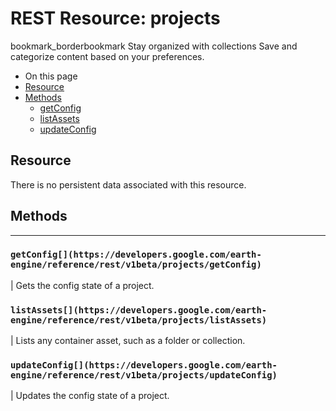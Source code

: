  
#  REST Resource: projects 
bookmark_borderbookmark Stay organized with collections  Save and categorize content based on your preferences. 
  * On this page
  * [Resource](https://developers.google.com/earth-engine/reference/rest/v1beta/projects#resource)
  * [Methods](https://developers.google.com/earth-engine/reference/rest/v1beta/projects#methods)
    * [getConfig](https://developers.google.com/earth-engine/reference/rest/v1beta/projects#getconfig)
    * [listAssets](https://developers.google.com/earth-engine/reference/rest/v1beta/projects#listassets)
    * [updateConfig](https://developers.google.com/earth-engine/reference/rest/v1beta/projects#updateconfig)


## Resource
There is no persistent data associated with this resource.
## Methods  
---  
### `getConfig[](https://developers.google.com/earth-engine/reference/rest/v1beta/projects/getConfig)`
|  Gets the config state of a project.  
### `listAssets[](https://developers.google.com/earth-engine/reference/rest/v1beta/projects/listAssets)`
|  Lists any container asset, such as a folder or collection.  
### `updateConfig[](https://developers.google.com/earth-engine/reference/rest/v1beta/projects/updateConfig)`
|  Updates the config state of a project.  
